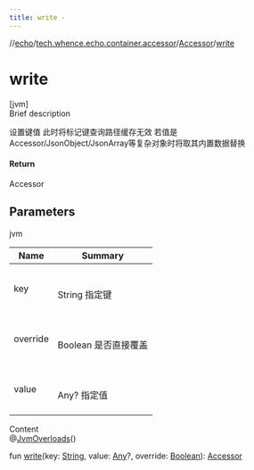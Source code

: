 ```yaml
---
title: write -
---
```

//[echo](../../index.md)/[tech.whence.echo.container.accessor](../index.md)/[Accessor](index.md)/[write](write.md)



# write  
[jvm]  
Brief description  


设置键值 此时将标记键查询路径缓存无效 若值是Accessor/JsonObject/JsonArray等复杂对象时将取其内置数据替换



#### Return  


Accessor



## Parameters  
  
jvm  
  
|  Name|  Summary| 
|---|---|
| key| <br><br>String 指定键<br><br>
| override| <br><br>Boolean 是否直接覆盖<br><br>
| value| <br><br>Any? 指定值<br><br>
  
  
Content  
@[JvmOverloads](https://kotlinlang.org/api/latest/jvm/stdlib/kotlin.jvm/-jvm-overloads/index.html)()  
  
fun [write](write.md)(key: [String](https://kotlinlang.org/api/latest/jvm/stdlib/kotlin/-string/index.html), value: [Any](https://kotlinlang.org/api/latest/jvm/stdlib/kotlin/-any/index.html)?, override: [Boolean](https://kotlinlang.org/api/latest/jvm/stdlib/kotlin/-boolean/index.html)): [Accessor](index.md)  



